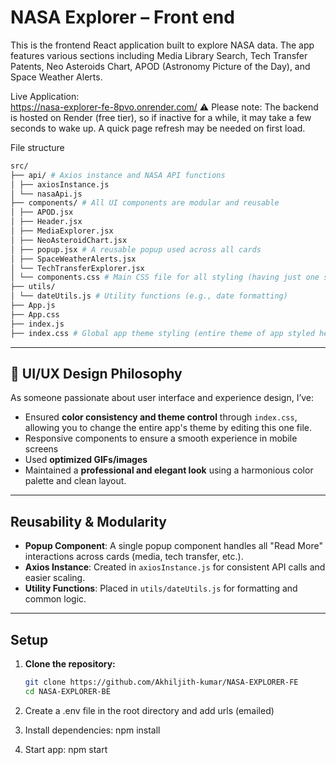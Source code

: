# NASA Explorer – Front end

This is the frontend React application built to explore NASA data. The app features various sections including Media Library Search, Tech Transfer Patents, Neo Asteroids Chart, APOD (Astronomy Picture of the Day), and Space Weather Alerts.

Live Application:  
https://nasa-explorer-fe-8pvo.onrender.com/
⚠️ Please note: The backend is hosted on Render (free tier), so if inactive for a while, it may take a few seconds to wake up. A quick page refresh may be needed on first load.


  
File structure 
```bash
src/
├── api/ # Axios instance and NASA API functions
│ ├── axiosInstance.js
│ └── nasaApi.js
├── components/ # All UI components are modular and reusable
│ ├── APOD.jsx
│ ├── Header.jsx
│ ├── MediaExplorer.jsx
│ ├── NeoAsteroidChart.jsx
│ ├── popup.jsx # A reusable popup used across all cards
│ ├── SpaceWeatherAlerts.jsx
│ └── TechTransferExplorer.jsx
│ └── components.css # Main CSS file for all styling (having just one style file keeps things simple and manageable in this small-scale app)
├── utils/
│ └── dateUtils.js # Utility functions (e.g., date formatting)
├── App.js
├── App.css
├── index.js
├── index.css # Global app theme styling (entire theme of app styled here)
```

---

## 🎨 UI/UX Design Philosophy

As someone passionate about user interface and experience design, I’ve:

- Ensured **color consistency and theme control** through `index.css`, allowing you to change the entire app's theme by editing this one file.
- Responsive components to ensure a smooth experience in mobile screens
- Used **optimized GIFs/images**
- Maintained a **professional and elegant look** using a harmonious color palette and clean layout.

---

## Reusability & Modularity

- **Popup Component**: A single popup component handles all "Read More" interactions across cards (media, tech transfer, etc.).
- **Axios Instance**: Created in `axiosInstance.js` for consistent API calls and easier scaling.
- **Utility Functions**: Placed in `utils/dateUtils.js` for formatting and common logic.

---

## Setup

1. **Clone the repository:**

   ```bash
   git clone https://github.com/Akhiljith-kumar/NASA-EXPLORER-FE
   cd NASA-EXPLORER-BE
2. Create a .env file in the root directory and add urls (emailed)
3. Install dependencies: npm install
4. Start app: npm start
